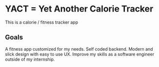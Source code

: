 # YACT = Yet Another Calorie Tracker
This is a calorie / fitness tracker app

## Goals
A fitness app customized for my needs.
Self coded backend. Modern and slick design with easy to use UX.
Improve my skills as a software engineer outside of my internship.
